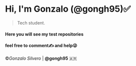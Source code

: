 # Hi, I'm Gonzalo (@gongh95)✅
   > Tech student.


   #### Here you will see my test repositories
   
   #### feel free to comment✍️ and help😜     
        

©️*Gonzalo Silvero* | **@gongh95** :argentina:
